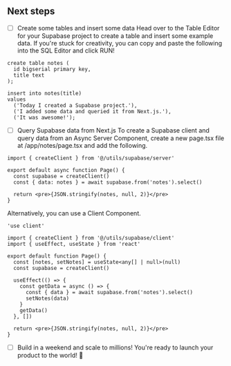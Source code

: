 ## Next steps
- [ ] Create some tables and insert some data
Head over to the Table Editor for your Supabase project to create a table and insert some example data. If you're stuck for creativity, you can copy and paste the following into the SQL Editor and click RUN!
```
create table notes (
  id bigserial primary key,
  title text
);

insert into notes(title)
values
  ('Today I created a Supabase project.'),
  ('I added some data and queried it from Next.js.'),
  ('It was awesome!');
```

- [ ] Query Supabase data from Next.js
To create a Supabase client and query data from an Async Server Component, create a new page.tsx file at /app/notes/page.tsx and add the following.

```
import { createClient } from '@/utils/supabase/server'

export default async function Page() {
  const supabase = createClient()
  const { data: notes } = await supabase.from('notes').select()

  return <pre>{JSON.stringify(notes, null, 2)}</pre>
}
```

Alternatively, you can use a Client Component.

```
'use client'

import { createClient } from '@/utils/supabase/client'
import { useEffect, useState } from 'react'

export default function Page() {
  const [notes, setNotes] = useState<any[] | null>(null)
  const supabase = createClient()

  useEffect(() => {
    const getData = async () => {
      const { data } = await supabase.from('notes').select()
      setNotes(data)
    }
    getData()
  }, [])

  return <pre>{JSON.stringify(notes, null, 2)}</pre>
}
```

- [ ] Build in a weekend and scale to millions!
You're ready to launch your product to the world! 🚀